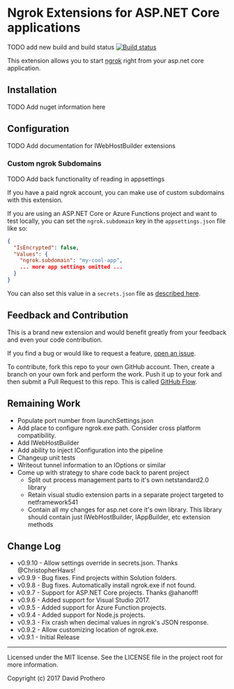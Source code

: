 # Ngrok Extensions for ASP.NET Core applications

TODO add new build and build status
[![Build status](https://ci.appveyor.com/api/projects/status/mi2kn7oaluldhuyo/branch/master?svg=true)](https://ci.appveyor.com/project/dprothero/ngrokextensions/branch/master)

This extension allows you to start [ngrok](https://ngrok.com) right from your asp.net core application.

## Installation

TODO Add nuget information here

## Configuration

TODO Add documentation for IWebHostBuilder extensions

### Custom ngrok Subdomains

TODO Add back functionality of reading in appsettings

If you have a paid ngrok account, you can make use of custom subdomains with
this extension.

If you are using an ASP.NET Core or Azure Functions project and want to test locally, you can set the
`ngrok.subdomain` key in the `appsettings.json` file like so:

```json
{
  "IsEncrypted": false,
  "Values": {
    "ngrok.subdomain": "my-cool-app",
    ... more app settings omitted ...
  }
}
```

You can also set this value in a `secrets.json` file as [described here](https://docs.microsoft.com/en-us/aspnet/core/security/app-secrets?tabs=visual-studio).

## Feedback and Contribution

This is a brand new extension and would benefit greatly from your feedback
and even your code contribution.

If you find a bug or would like to request a feature,
[open an issue](https://github.com/dprothero/NgrokExtensions/issues).

To contribute, fork this repo to your own GitHub account. Then, create a
branch on your own fork and perform the work. Push it up to your fork and
then submit a Pull Request to this repo. This is called [GitHub Flow](https://guides.github.com/introduction/flow/).

## Remaining Work

* Populate port number from launchSettings.json
* Add place to configure ngrok.exe path. Consider cross platform compatibility.
* Add IWebHostBuilder
* Add ability to inject IConfiguration into the pipeline
* Changeup unit tests
* Writeout tunnel information to an IOptions<TunnelConfig> or similar
* Come up with strategy to share code back to parent project
	* Split out process management parts to it's own netstandard2.0 library
	* Retain visual studio extension parts in a separate project targeted to netframework541
	* Contain all my changes for asp.net core it's own library. This library should contain just IWebHostBuilder, IAppBuilder, etc extension methods

## Change Log

* v0.9.10 - Allow settings override in secrets.json. Thanks @ChristopherHaws!
* v0.9.9 - Bug fixes. Find projects within Solution folders.
* v0.9.8 - Bug fixes. Automatically install ngrok.exe if not found.
* v0.9.7 - Support for ASP.NET Core projects. Thanks @ahanoff!
* v0.9.6 - Added support for Visual Studio 2017.
* v0.9.5 - Added support for Azure Function projects.
* v0.9.4 - Added support for Node.js projects.
* v0.9.3 - Fix crash when decimal values in ngrok's JSON response.
* v0.9.2 - Allow customizing location of ngrok.exe.
* v0.9.1 - Initial Release

* * *

Licensed under the MIT license. See the LICENSE file in the project root for more information.

Copyright (c) 2017 David Prothero
